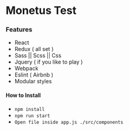 # Monetus Test

### Features

- React
- Redux ( all set )
- Sass || Scss || Css
- Jquery ( if you like to play )
- Webpack
- Eslint ( Airbnb )
- Modular styles

#### How to Install

- `npm install`
- `npm run start`
- `Open file inside app.js ./src/components`
